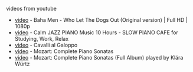 videos from youtube
 - [video](https://www.youtube.com/watch?v=Qkuu0Lwb5EM) - Baha Men - Who Let The Dogs Out (Original version) | Full HD | 1080p  
 - [video](https://www.youtube.com/watch?v=ejiyn9NBbqg) - Calm JAZZ PIANO Music 10 Hours - SLOW PIANO CAFE for Studying, Work, Relax  
 - [video](https://www.youtube.com/watch?v=QWtHPFeHS8M) - Cavalli al Galoppo  
 - [video](https://www.youtube.com/watch?v=Wcgd1oCbW4g) - Mozart: Complete Piano Sonatas  
 - [video](https://www.youtube.com/watch?v=0VtmmVQrNcY&t=8845s) - Mozart: Complete Piano Sonatas (Full Album) played by Klára Würtz  
